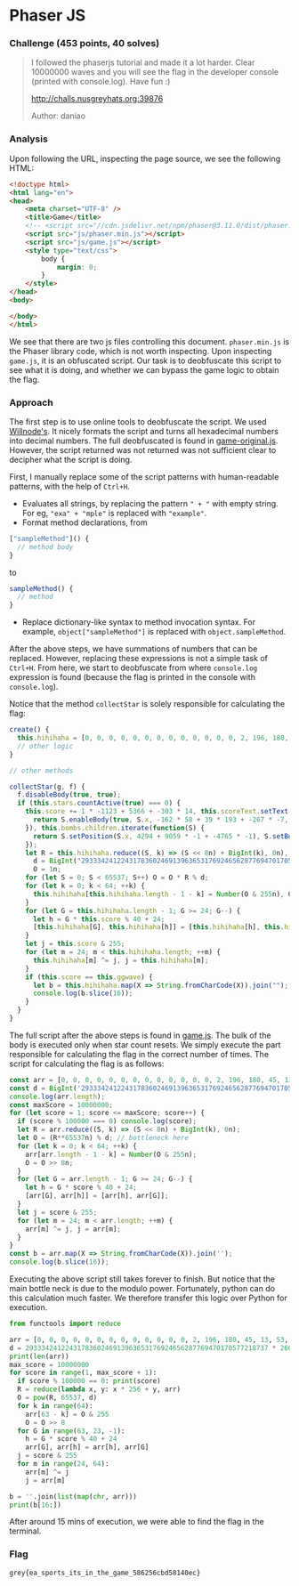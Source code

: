 # Phaser JS

### Challenge (453 points, 40 solves)

> I followed the phaserjs tutorial and made it a lot harder. Clear 10000000 waves and you will see the flag in the developer console (printed with console.log). Have fun :)
> 
> http://challs.nusgreyhats.org:39876
> 
> Author: daniao

### Analysis

Upon following the URL, inspecting the page source, we see the following HTML:

```html
<!doctype html> 
<html lang="en"> 
<head> 
    <meta charset="UTF-8" />
    <title>Game</title>
    <!-- <script src="//cdn.jsdelivr.net/npm/phaser@3.11.0/dist/phaser.js"></script> -->
    <script src="js/phaser.min.js"></script>
    <script src="js/game.js"></script>
    <style type="text/css">
        body {
            margin: 0;
        }
    </style>
</head>
<body>

</body>
</html>
```

We see that there are two js files controlling this document. `phaser.min.js` is the Phaser library code, which is not worth inspecting. Upon inspecting `game.js`, it is an obfuscated script. Our task is to deobfuscate this script to see what it is doing, and whether we can bypass the game logic to obtain the flag.

### Approach

The first step is to use online tools to deobfuscate the script. We used [Willnode's](https://willnode.github.io/deobfuscator/). It nicely formats the script and turns all hexadecimal numbers into decimal numbers. The full deobfuscated is found in [game-original.js](./game-original.js). However, the script returned was not returned was not sufficient clear to decipher what the script is doing.

First, I manually replace some of the script patterns with human-readable patterns, with the help of `Ctrl+H`.

* Evaluates all strings, by replacing the pattern `" + "` with empty string. For eg, `"exa" + "mple"` is replaced with `"example"`.
* Format method declarations, from

```js
["sampleMethod"]() {
  // method body
}
```

to

```js
sampleMethod() {
  // method
}
```

* Replace dictionary-like syntax to method invocation syntax. For example, `object["sampleMethod"]` is replaced with `object.sampleMethod`.

After the above steps, we have summations of numbers that can be replaced. However, replacing these expressions is not a simple task of `Ctrl+H`. From here, we start to deobfuscate from where `console.log` expression is found (because the flag is printed in the console with `console.log`).

Notice that the method `collectStar` is solely responsible for calculating the flag:

```js
create() {
  this.hihihaha = [0, 0, 0, 0, 0, 0, 0, 0, 0, 0, 0, 0, 0, 2, 196, 180, 45, 13, 53, 112, 133, 142, 221, 121, 3, 157, 113, 81, 80, 195, 253, 225, 197, 202, 197, 48, 46, 21, 121, 40, 23, 239, 35, 175, 254, 103, 36, 126, 183, 218, 112, 235, 9, 98, 99, 29, 109, 196, 120, 43, 68, 126, 100, 81]
  // other logic
}

// other methods

collectStar(g, f) {
  f.disableBody(true, true);
  if (this.stars.countActive(true) === 0) {
    this.score += 1 * -1123 + 5366 + -303 * 14, this.scoreText.setText("Wave: " + this.score), this.stars.children.iterate(function(S) {
      return S.enableBody(true, S.x, -162 * 58 + 39 * 193 + -267 * -7, true, true), true;
    }), this.bombs.children.iterate(function(S) {
      return S.setPosition(S.x, 4294 + 9059 * -1 + -4765 * -1), S.setBounce(53 * 99 + -2779 + 4 * -617 + 0.5), S.setCollideWorldBounds(true), S.setVelocity(Phaser.Math.Between(-(-19 * 54 + 25 * 101 + -1299), -757 * 11 + 6453 + 1037 * 2), -9685 + -6440 + 16145), S.allowGravity = false, true;
    });
    let R = this.hihihaha.reduce((S, k) => (S << 8n) + BigInt(k), 0n),
      d = BigInt("2933342412243178360246913963653176924656287769470170577218737") * BigInt("2663862733012296707089609302317500558193537358171126836499053"),
      O = 1n;
    for (let S = 0; S < 65537; S++) O = O * R % d;
    for (let k = 0; k < 64; ++k) {
      this.hihihaha[this.hihihaha.length - 1 - k] = Number(O & 255n), O = O >> 8n;
    }
    for (let G = this.hihihaha.length - 1; G >= 24; G--) {
      let h = G * this.score % 40 + 24;
      [this.hihihaha[G], this.hihihaha[h]] = [this.hihihaha[h], this.hihihaha[G]];
    }
    let j = this.score & 255;
    for (let m = 24; m < this.hihihaha.length; ++m) {
      this.hihihaha[m] ^= j, j = this.hihihaha[m];
    }
    if (this.score == this.ggwave) {
      let b = this.hihihaha.map(X => String.fromCharCode(X)).join("");
      console.log(b.slice(16));
    }
  }
}
```

The full script after the above steps is found in [game.js](./game.js). The bulk of the body is executed only when star count resets. We simply execute the part responsible for calculating the flag in the correct number of times. The script for calculating the flag is as follows:

```js
const arr = [0, 0, 0, 0, 0, 0, 0, 0, 0, 0, 0, 0, 0, 2, 196, 180, 45, 13, 53, 112, 133, 142, 221, 121, 3, 157, 113, 81, 80, 195, 253, 225, 197, 202, 197, 48, 46, 21, 121, 40, 23, 239, 35, 175, 254, 103, 36, 126, 183, 218, 112, 235, 9, 98, 99, 29, 109, 196, 120, 43, 68, 126, 100, 81];
const d = BigInt('2933342412243178360246913963653176924656287769470170577218737') * BigInt('2663862733012296707089609302317500558193537358171126836499053');
console.log(arr.length);
const maxScore = 10000000;
for (let score = 1; score <= maxScore; score++) {
  if (score % 100000 === 0) console.log(score);
  let R = arr.reduce((S, k) => (S << 8n) + BigInt(k), 0n);
  let O = (R**65537n) % d; // bottleneck here
  for (let k = 0; k < 64; ++k) {
    arr[arr.length - 1 - k] = Number(O & 255n);
    O = O >> 8n;
  }
  for (let G = arr.length - 1; G >= 24; G--) {
    let h = G * score % 40 + 24;
    [arr[G], arr[h]] = [arr[h], arr[G]];
  }
  let j = score & 255;
  for (let m = 24; m < arr.length; ++m) {
    arr[m] ^= j, j = arr[m];
  }
}
const b = arr.map(X => String.fromCharCode(X)).join('');
console.log(b.slice(16));
```

Executing the above script still takes forever to finish. But notice that the main bottle neck is due to the modulo power. Fortunately, python can do this calculation much faster. We therefore transfer this logic over Python for execution.

```py
from functools import reduce

arr = [0, 0, 0, 0, 0, 0, 0, 0, 0, 0, 0, 0, 0, 2, 196, 180, 45, 13, 53, 112, 133, 142, 221, 121, 3, 157, 113, 81, 80, 195, 253, 225, 197, 202, 197, 48, 46, 21, 121, 40, 23, 239, 35, 175, 254, 103, 36, 126, 183, 218, 112, 235, 9, 98, 99, 29, 109, 196, 120, 43, 68, 126, 100, 81]
d = 2933342412243178360246913963653176924656287769470170577218737 * 2663862733012296707089609302317500558193537358171126836499053
print(len(arr))
max_score = 10000000
for score in range(1, max_score + 1):
  if score % 100000 == 0: print(score)
  R = reduce(lambda x, y: x * 256 + y, arr)
  O = pow(R, 65537, d)
  for k in range(64):
    arr[63 - k] = O & 255
    O = O >> 8
  for G in range(63, 23, -1):
    h = G * score % 40 + 24
    arr[G], arr[h] = arr[h], arr[G]
  j = score & 255
  for m in range(24, 64):
    arr[m] ^= j
    j = arr[m]

b = ''.join(list(map(chr, arr)))
print(b[16:])
```

After around 15 mins of execution, we were able to find the flag in the terminal.

### Flag

```
grey{ea_sports_its_in_the_game_586256cbd58140ec}
```
